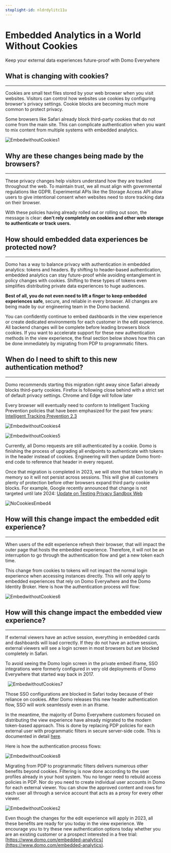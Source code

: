```yaml
---
stoplight-id: nldrdylitc11u
---
```


# Embedded Analytics in a World Without Cookies

Keep your external data experiences future-proof with Domo Everywhere

## What is changing with cookies?

---

Cookies are small text files stored by your web browser when you visit websites. Visitors can control how websites use cookies by configuring browser's privacy settings. Cookie blocks are becoming much more common to protect privacy.

Some browsers like Safari already block third-party cookies that do not come from the main site. This can complicate authentication when you want to mix content from multiple systems with embedded analytics.

![EmbedwithoutCookies1](https://web-assets.domo.com/blog/wp-content/uploads/2022/08/EmbedwithoutCookies1.png)

## Why are these changes being made by the browsers?

---

These privacy changes help visitors understand how they are tracked throughout the web. To maintain trust, we all must align with governmental regulations like GDPR. Experimental APIs like the Storage Access API allow users to give intentional consent when websites need to store tracking data on their browser.

With these policies having already rolled out or rolling out soon, the message is clear: **don’t rely completely on cookies and other web storage to authenticate or track users.**

## How should embedded data experiences be protected now?

---

Domo has a way to balance privacy with authentication in embedded analytics: tokens and headers. By shifting to header-based authentication, embedded analytics can stay future-proof while avoiding entanglement in policy changes with cookies. Shifting to these types of tokens even simplifies distributing private data experiences to huge audiences.

**Best of all, you do not even need to lift a finger to keep embedded experiences safe**, secure, and reliable in every browser. All changes are being made by our engineering team in the Domo backend.

You can confidently continue to embed dashboards in the view experience or create dedicated environments for each customer in the edit experience. All backend changes will be complete before leading browsers block cookies. If you want to accelerate support for these new authentication methods in the view experience, the final section below shows how this can be done immediately by migrating from PDP to programmatic filters.

## When do I need to shift to this new authentication method?

---

Domo recommends starting this migration right away since Safari already blocks third-party cookies. Firefox is following close behind with a strict set of default privacy settings. Chrome and Edge will follow later

Every browser will eventually need to conform to Intelligent Tracking Prevention policies that have been emphasized for the past few years: [Intelligent Tracking Prevention 2.3](https://webkit.org/blog/9521/intelligent-tracking-prevention-2-3/)

![EmbedwithoutCookies4](https://web-assets.domo.com/blog/wp-content/uploads/2022/08/EmbedwithoutCookies4.png)

![EmbedwithoutCookies5](https://web-assets.domo.com/blog/wp-content/uploads/2022/08/EmbedwithoutCookies5.png)

Currently, all Domo requests are still authenticated by a cookie. Domo is finishing the process of upgrading all endpoints to authenticate with tokens in the header instead of cookies. Engineering will then update Domo front-end code to reference that header in every request.

Once that migration is completed in 2023, we will store that token locally in memory so it will not persist across sessions. This will give all customers plenty of protection before other browsers expand third party cookie blocks. For example, Google recently announced that change is not targeted until late 2024: [Update on Testing Privacy Sandbox Web](https://blog.google/products/chrome/update-testing-privacy-sandbox-web)

![NoCookiesEmbed4](https://web-assets.domo.com/blog/wp-content/uploads/2022/08/NoCookiesEmbed4.png)

## How will this change impact the embedded edit experience?

---

When users of the edit experience refresh their browser, that will impact the outer page that hosts the embedded experience. Therefore, it will not be an interruption to go through the authentication flow and get a new token each time.

This change from cookies to tokens will not impact the normal login experience when accessing instances directly. This will only apply to embedded experiences that rely on Domo Everywhere and the Domo Identity Broker. Here is how the authentication process will flow:

![EmbedwithoutCookies6](https://web-assets.domo.com/blog/wp-content/uploads/2022/08/EmbedwithoutCookies6.png)

## How will this change impact the embedded view experience?

---

If external viewers have an active session, everything in embedded cards and dashboards will load correctly. If they do not have an active session, external viewers will see a login screen in most browsers but are blocked completely in Safari.

To avoid seeing the Domo login screen in the private embed iframe, SSO integrations were formerly configured in very old deployments of Domo Everywhere that started way back in 2017.

&nbsp;
![EmbedwithoutCookies7](https://web-assets.domo.com/blog/wp-content/uploads/2022/08/EmbedwithoutCookies7.png)
&nbsp;

Those SSO configurations are blocked in Safari today because of their reliance on cookies. After Domo releases this new header authentication flow, SSO will work seamlessly even in an iframe.

In the meantime, the majority of Domo Everywhere customers focused on distributing the view experience have already migrated to the modern token-based approach. This is done by replacing PDP policies for each external user with programmatic filters in secure server-side code. This is documented in detail [here](1yafxad1u8azv-programmatic-filtering).

Here is how the authentication process flows:

![EmbedwithoutCookies8](https://web-assets.domo.com/blog/wp-content/uploads/2022/08/EmbedwithoutCookies8.png)

Migrating from PDP to programmatic filters delivers numerous other benefits beyond cookies. Filtering is now done according to the user profiles already in your host system. You no longer need to rebuild access policies in PDP. Nor do you need to create individual user accounts in Domo for each external viewer. You can show the approved content and rows for each user all through a service account that acts as a proxy for every other viewer.

![EmbedwithoutCookies2](https://web-assets.domo.com/blog/wp-content/uploads/2022/08/EmbedwithoutCookies2.png)

Even though the changes for the edit experience will apply in 2023, all these benefits are ready for you today in the view experience. We encourage you to try these new authentication options today whether you are an existing customer or a prospect interested in a free trial: [https://www.domo.com/embedded-analytics](https://www.domo.com/embedded-analytics).
